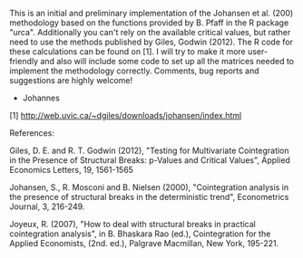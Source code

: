 This is an initial and preliminary implementation of the Johansen et al. (200) methodology based on the functions provided by B. Pfaff in the R package "urca". 
Additionally you can't rely on the available critical values, but rather need to use the methods published by Giles, Godwin (2012). The R code for these calculations can be found on [1].
I will try to make it more user-friendly and also will include some code to set up all the matrices needed to implement the methodology correctly.
Comments, bug reports and suggestions are highly welcome!

- Johannes

[1] http://web.uvic.ca/~dgiles/downloads/johansen/index.html



References:

Giles, D. E. and R. T. Godwin (2012), "Testing for Multivariate Cointegration in the Presence of Structural Breaks: p-Values and Critical Values", Applied Economics Letters, 19, 1561-1565

Johansen, S., R. Mosconi and B. Nielsen (2000), "Cointegration analysis in the presence of structural breaks in the deterministic trend", Econometrics Journal, 3, 216-249. 

 Joyeux, R. (2007), "How to deal with structural breaks in practical cointegration analysis", in B. Bhaskara Rao (ed.), Cointegration for the Applied Economists, (2nd. ed.), Palgrave Macmillan, New York, 195-221.


